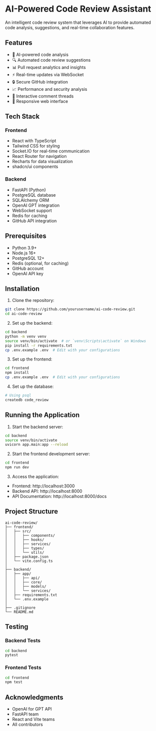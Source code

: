 # AI-Powered Code Review Assistant

An intelligent code review system that leverages AI to provide automated code analysis, suggestions, and real-time collaboration features.

## Features

- 🤖 AI-powered code analysis
- 🔍 Automated code review suggestions
- 📊 Pull request analytics and insights
- ⚡ Real-time updates via WebSocket
- 🔒 Secure GitHub integration
- 📈 Performance and security analysis
- 💬 Interactive comment threads
- 📱 Responsive web interface

## Tech Stack

### Frontend
- React with TypeScript
- Tailwind CSS for styling
- Socket.IO for real-time communication
- React Router for navigation
- Recharts for data visualization
- shadcn/ui components

### Backend
- FastAPI (Python)
- PostgreSQL database
- SQLAlchemy ORM
- OpenAI GPT integration
- WebSocket support
- Redis for caching
- GitHub API integration

## Prerequisites

- Python 3.9+
- Node.js 16+
- PostgreSQL 12+
- Redis (optional, for caching)
- GitHub account
- OpenAI API key

## Installation

1. Clone the repository:
```bash
git clone https://github.com/yourusername/ai-code-review.git
cd ai-code-review
```

2. Set up the backend:
```bash
cd backend
python -m venv venv
source venv/bin/activate  # or `venv\Scripts\activate` on Windows
pip install -r requirements.txt
cp .env.example .env  # Edit with your configurations
```

3. Set up the frontend:
```bash
cd frontend
npm install
cp .env.example .env  # Edit with your configurations
```

4. Set up the database:
```bash
# Using psql
createdb code_review
```

## Running the Application

1. Start the backend server:
```bash
cd backend
source venv/bin/activate
uvicorn app.main:app --reload
```

2. Start the frontend development server:
```bash
cd frontend
npm run dev
```

3. Access the application:
- Frontend: http://localhost:3000
- Backend API: http://localhost:8000
- API Documentation: http://localhost:8000/docs

## Project Structure

```
ai-code-review/
├── frontend/
│   ├── src/
│   │   ├── components/
│   │   ├── hooks/
│   │   ├── services/
│   │   ├── types/
│   │   └── utils/
│   ├── package.json
│   └── vite.config.ts
│
├── backend/
│   ├── app/
│   │   ├── api/
│   │   ├── core/
│   │   ├── models/
│   │   └── services/
│   ├── requirements.txt
│   └── .env.example
│
├── .gitignore
└── README.md
```

## Testing

### Backend Tests
```bash
cd backend
pytest
```

### Frontend Tests
```bash
cd frontend
npm test
```

## Acknowledgments

- OpenAI for GPT API
- FastAPI team
- React and Vite teams
- All contributors